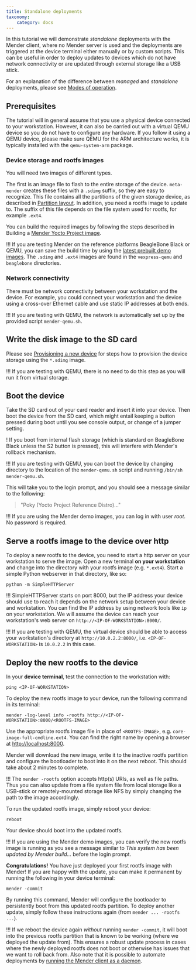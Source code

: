 ```yaml
---
title: Standalone deployments
taxonomy:
    category: docs
---
```


In this tutorial we will demonstrate *standalone* deployments with the Mender client,
where no Mender server is used and the deployments are triggered at the
device terminal either manually or by custom scripts. This can be useful in order
to deploy updates to devices which do not have network connectivity or
are updated through external storage like a USB stick.

For an explanation of the difference between *managed* and *standalone* deployments, please see
[Modes of operation](../../Architecture/overview#modes-of-operation).


## Prerequisites

The tutorial will in general assume that you use a physical device connected
to your workstation. However, it can also be carried out with a virtual
QEMU device so you do not have to configure any hardware. If you follow
it using a QEMU device, please make sure QEMU for the ARM architecture
works, it is typically installed with the `qemu-system-arm` package.

### Device storage and rootfs images

You will need two images of different types.

The first is an image file to flash to the entire storage of the
device. `meta-mender` creates these files with a `.sdimg`
suffix, so they are easy to recognize. This file contains
all the partitions of the given storage device, as
described in [Partition layout](../../Devices/Partition-layout).
In addition, you need a rootfs image to update to. The suffix
of this file depends on the file system used for rootfs,
for example `.ext4`.

You can build the required images by following the steps
described in Building a [Mender Yocto Project image](../../Artifacts/Building-Mender-Yocto-image).

!!! If you are testing Mender on the reference platforms BeagleBone Black or QEMU, you can save the build time by using the [latest prebuilt demo images](https://s3-eu-west-1.amazonaws.com/yocto-builds/latest/latest.tar.gz). The `.sdimg` and `.ext4` images are found in the `vexpress-qemu` and `beaglebone` directories.


### Network connectivity

There must be network connectivity between your workstation and the device.
For example, you could connect your workstation and the device using a cross-over
Ethernet cable and use static IP addresses at both ends.

!!! If you are testing with QEMU, the network is automatically set up by the provided script `mender-qemu.sh`.


## Write the disk image to the SD card

Please see [Provisioning a new device](../../Artifacts/Provisioning-a-new-device)
for steps how to provision the device storage using the `*.sdimg` image.

!!! If you are testing with QEMU, there is no need to do this step as you will run it from virtual storage.


## Boot the device

Take the SD card out of your card reader and insert it into your device.
Then boot the device from the SD card, which might entail keeping a button pressed
during boot until you see console output, or change of a jumper setting.

! If you boot from internal flash storage (which is standard on BeagleBone Black unless the S2 button is pressed), this will interfere with Mender's rollback mechanism.

!!! If you are testing with QEMU, you can boot the device by changing directory to the location of the `mender-qemu.sh` script and running `/bin/sh mender-qemu.sh`.

This will take you to the login prompt, and you should see a message similar to the following:

> "Poky (Yocto Project Reference Distro)..."

!!! If you are using the Mender demo images, you can log in with user *root*. No password is required. 


## Serve a rootfs image to the device over http

To deploy a new rootfs to the device, you need to start a http server on your workstation to serve the image. Open a new terminal **on your workstation** and change into the directory with your rootfs image (e.g. `*.ext4`). Start a simple Python webserver in that directory, like so:

```
python -m SimpleHTTPServer
```

!!! SimpleHTTPServer starts on port 8000, but the IP address your device should use to reach it depends on the network setup between your device and workstation. You can find the IP address by using network tools like ```ip``` on your workstation. We will assume the device can reach your workstation's web server on ```http://<IP-OF-WORKSTATION>:8000/```.

!!! If you are testing with QEMU, the virtual device should be able to access your workstation's directory at `http://10.0.2.2:8000/`, i.e. `<IP-OF-WORKSTATION>` is `10.0.2.2` in this case.


## Deploy the new rootfs to the device

In your **device terminal**, test the connection to the workstation with:

```
ping <IP-OF-WORKSTATION>
```

To deploy the new rootfs image to your device, run the following command in its terminal:


```
mender -log-level info -rootfs http://<IP-OF-WORKSTATION>:8000/<ROOTFS-IMAGE>
```

Use the appropriate rootfs image file in place of `<ROOTFS-IMAGE>`, e.g. `core-image-full-cmdline.ext4`.
You can find the right name by opening a browser at [http://localhost:8000](http://localhost:8000).

Mender will download the new image, write it to the inactive rootfs partition and configure the bootloader to boot into it on the next reboot. This should take about 2 minutes to complete.

!!! The `mender -rootfs` option accepts http(s) URIs, as well as file paths. Thus you can also update from a file system file from local storage like a USB-stick or remotely-mounted storage like NFS by simply changing the path to the image accordingly.

To run the updated rootfs image, simply reboot your device:

```
reboot
```

Your device should boot into the updated rootfs.

!!! If you are using the Mender demo images, you can verify the new rootfs image is running as you see a message similar to *This system has been updated by Mender build...* before the login prompt.

**Congratulations!** You have just deployed your first rootfs image with Mender!
If you are happy with the update, you can make it permanent by running the following in your device terminal:


```
mender -commit
```

By running this command, Mender will configure the bootloader to persistently boot from this updated rootfs partition. To deploy another update, simply follow these instructions again (from `mender ... -rootfs ...`).

!!! If we reboot the device again *without* running ```mender -commit```, it will boot into the previous rootfs partition that is known to be working (where we deployed the update from). This ensures a robust update process in cases where the newly deployed rootfs does not boot or otherwise has issues that we want to roll back from. Also note that it is possible to automate deployments by [running the Mender client as a daemon](../../Architecture/overview#modes-of-operation).
